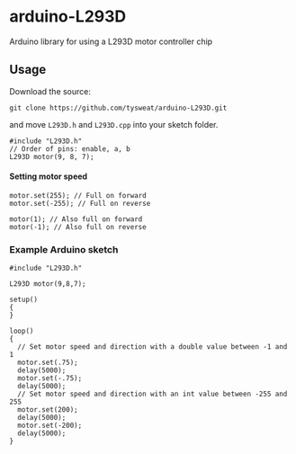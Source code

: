 # arduino-L293D
Arduino library for using a L293D motor controller chip

## Usage
Download the source:

  ```git clone https://github.com/tysweat/arduino-L293D.git```
  
and move ```L293D.h``` and ```L293D.cpp``` into your sketch folder.

```
#include "L293D.h"
// Order of pins: enable, a, b
L293D motor(9, 8, 7);
```
#### Setting motor speed
```
motor.set(255); // Full on forward
motor.set(-255); // Full on reverse

motor(1); // Also full on forward
motor(-1); // Also full on reverse
```


### Example Arduino sketch

```
#include "L293D.h"

L293D motor(9,8,7);

setup()
{
}

loop()
{
  // Set motor speed and direction with a double value between -1 and 1
  motor.set(.75);
  delay(5000);
  motor.set(-.75);
  delay(5000);
  // Set motor speed and direction with an int value between -255 and 255
  motor.set(200);
  delay(5000);
  motor.set(-200);
  delay(5000);
}
```
